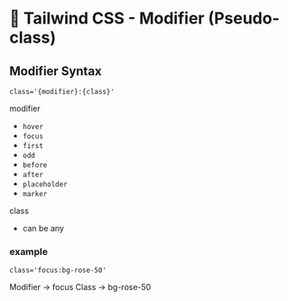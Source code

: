 # 📏 Tailwind CSS - Modifier (Pseudo-class)

## Modifier Syntax

```
class='{modifier}:{class}'
```

modifier

- `hover`
- `focus`
- `first`
- `odd`
- `before`
- `after`
- `placeholder`
- `marker`

class

- can be any

### example

```
class='focus:bg-rose-50'
```

Modifier -> focus
Class -> bg-rose-50

